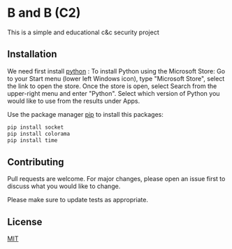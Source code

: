# B and B (C2)
This is a simple and educational c&c security project


## Installation

We need first install [python](https://www.python.org/) :
    To install Python using the Microsoft Store: Go to your Start menu (lower left Windows icon), type "Microsoft Store", select the link to open the store. Once the store is open, select Search from the upper-right menu and enter "Python". Select which version of Python you would like to use from the results under Apps.

Use the package manager [pip](https://pip.pypa.io/en/stable/) to install this packages:

```bash
pip install socket
pip install colorama
pip install time
```

## Contributing

Pull requests are welcome. For major changes, please open an issue first
to discuss what you would like to change.

Please make sure to update tests as appropriate.


## License

[MIT](https://choosealicense.com/licenses/mit/)
